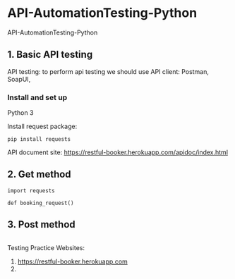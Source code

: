 # API-AutomationTesting-Python
API-AutomationTesting-Python


## 1. Basic API testing

API testing: to perform api testing we should use API client: Postman, SoapUI,  

### Install and set up

Python 3

Install request package:

```pip install requests```


API document site: https://restful-booker.herokuapp.com/apidoc/index.html

## 2. Get method



```
import requests

def booking_request()

```


## 3. Post method


```

```


Testing Practice Websites:

1. https://restful-booker.herokuapp.com
2.
